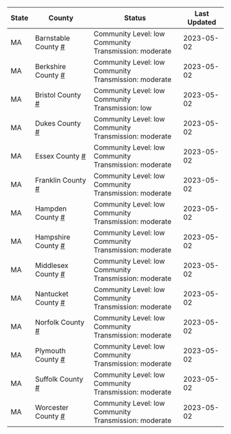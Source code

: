 State | County | Status | Last Updated
--- | --- | --- | --- 
MA | Barnstable County <a href="#barnstable_county">#</a> | <a name="barnstable_county"></a>Community Level: low<br/>Community Transmission: moderate | 2023-05-02
MA | Berkshire County <a href="#berkshire_county">#</a> | <a name="berkshire_county"></a>Community Level: low<br/>Community Transmission: moderate | 2023-05-02
MA | Bristol County <a href="#bristol_county">#</a> | <a name="bristol_county"></a>Community Level: low<br/>Community Transmission: low | 2023-05-02
MA | Dukes County <a href="#dukes_county">#</a> | <a name="dukes_county"></a>Community Level: low<br/>Community Transmission: moderate | 2023-05-02
MA | Essex County <a href="#essex_county">#</a> | <a name="essex_county"></a>Community Level: low<br/>Community Transmission: moderate | 2023-05-02
MA | Franklin County <a href="#franklin_county">#</a> | <a name="franklin_county"></a>Community Level: low<br/>Community Transmission: moderate | 2023-05-02
MA | Hampden County <a href="#hampden_county">#</a> | <a name="hampden_county"></a>Community Level: low<br/>Community Transmission: moderate | 2023-05-02
MA | Hampshire County <a href="#hampshire_county">#</a> | <a name="hampshire_county"></a>Community Level: low<br/>Community Transmission: moderate | 2023-05-02
MA | Middlesex County <a href="#middlesex_county">#</a> | <a name="middlesex_county"></a>Community Level: low<br/>Community Transmission: moderate | 2023-05-02
MA | Nantucket County <a href="#nantucket_county">#</a> | <a name="nantucket_county"></a>Community Level: low<br/>Community Transmission: moderate | 2023-05-02
MA | Norfolk County <a href="#norfolk_county">#</a> | <a name="norfolk_county"></a>Community Level: low<br/>Community Transmission: moderate | 2023-05-02
MA | Plymouth County <a href="#plymouth_county">#</a> | <a name="plymouth_county"></a>Community Level: low<br/>Community Transmission: moderate | 2023-05-02
MA | Suffolk County <a href="#suffolk_county">#</a> | <a name="suffolk_county"></a>Community Level: low<br/>Community Transmission: moderate | 2023-05-02
MA | Worcester County <a href="#worcester_county">#</a> | <a name="worcester_county"></a>Community Level: low<br/>Community Transmission: moderate | 2023-05-02
